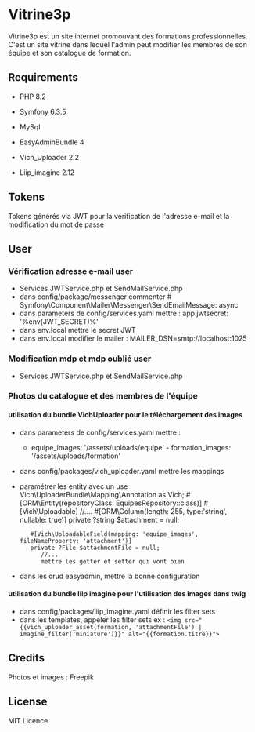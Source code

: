 # Vitrine3p

Vitrine3p est un site internet promouvant des formations professionnelles. C'est un site vitrine dans lequel l'admin peut modifier les membres de son équipe et son catalogue de formation.

## Requirements

- PHP 8.2
- Symfony 6.3.5
- MySql

- EasyAdminBundle 4
- Vich_Uploader 2.2
- Liip_imagine 2.12


## Tokens

Tokens générés via JWT pour la vérification de l'adresse e-mail et la modification du mot de passe

## User

### Vérification adresse e-mail user

- Services JWTService.php et SendMailService.php
- dans config/package/messenger commenter # Symfony\Component\Mailer\Messenger\SendEmailMessage: async
- dans parameters de config/services.yaml mettre : app.jwtsecret: '%env(JWT_SECRET)%'
- dans env.local mettre le secret JWT
- dans env.local modifier le mailer : MAILER_DSN=smtp://localhost:1025

### Modification mdp et mdp oublié user

- Services JWTService.php et SendMailService.php

### Photos du catalogue et des membres de l'équipe

#### utilisation du bundle VichUploader pour le téléchargement des images

- dans parameters de config/services.yaml mettre :  
   - equipe_images: '/assets/uploads/equipe' - formation_images: '/assets/uploads/formation'
- dans config/packages/vich_uploader.yaml mettre les mappings
- paramétrer les entity avec un use Vich\UploaderBundle\Mapping\Annotation as Vich; #[ORM\Entity(repositoryClass: EquipesRepository::class)] #[Vich\Uploadable]
  //.... #[ORM\Column(length: 255, type:'string', nullable: true)]
  private ?string $attachment = null;

         #[Vich\UploadableField(mapping: 'equipe_images', fileNameProperty: 'attachment')]
         private ?File $attachmentFile = null;
            //...
            mettre les getter et setter qui vont bien

- dans les crud easyadmin, mettre la bonne configuration

#### utilisation du bundle liip imagine pour l'utilisation des images dans twig

- dans config/packages/liip_imagine.yaml définir les filter sets
- dans les templates, appeler les filter sets
  ex :
  `<img src="{{vich_uploader_asset(formation, 'attachmentFile') | imagine_filter('miniature')}}" alt="{{formation.titre}}">`

## Credits

Photos et images : Freepik

## License

MIT Licence
